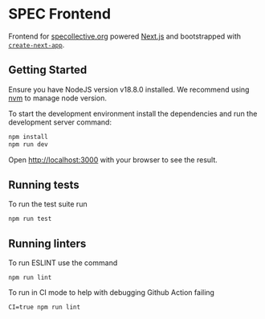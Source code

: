 # SPEC Frontend

Frontend for [specollective.org](specollective.org) powered [Next.js](https://nextjs.org/) and bootstrapped with [`create-next-app`](https://github.com/vercel/next.js/tree/canary/packages/create-next-app).

## Getting Started

Ensure you have NodeJS version v18.8.0 installed. We recommend using [nvm](https://github.com/nvm-sh/nvm) to manage node version.

To start the development environment install the dependencies and run the development server command:

```bash
npm install
npm run dev
```

Open [http://localhost:3000](http://localhost:3000) with your browser to see the result.

## Running tests

To run the test suite run 

```
npm run test
```

## Running linters

To run ESLINT use the command 

```
npm run lint
```

To run in CI mode to help with debugging Github Action failing

```
CI=true npm run lint
```



